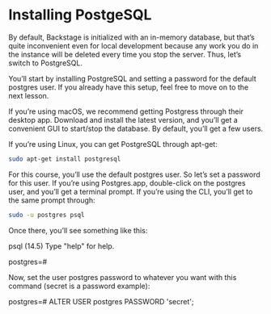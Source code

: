 # Installing PostgeSQL #

By default, Backstage is initialized with an in-memory database, but that’s quite inconvenient even for local development because any work you do in the instance will be deleted every time you stop the server. Thus, let’s switch to PostgreSQL.

You’ll start by installing PostgreSQL and setting a password for the default postgres user. If you already have this setup, feel free to move on to the next lesson. 

If you’re using macOS, we recommend getting Postgress through their desktop app. Download and install the latest version, and you’ll get a convenient GUI to start/stop the database. By default, you’ll get a few users. 

If you’re using Linux, you can get PostgreSQL through apt-get:

```bash
sudo apt-get install postgresql
```

For this course, you’ll use the default postgres user. So let’s set a password for this user. If you’re using Postgres.app, double-click on the postgres user, and you’ll get a terminal prompt. If you’re using the CLI, you’ll get to the same prompt through: 

```bash
sudo -u postgres psql
```

Once there, you’ll see something like this:

psql (14.5)
Type "help" for help.

postgres=#

Now, set the user postgres password to whatever you want with this command (secret is a password example):

postgres=# ALTER USER postgres PASSWORD 'secret';